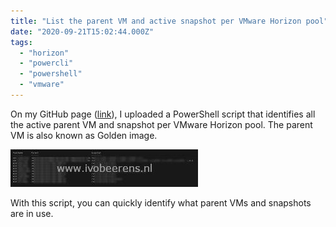 ```yaml
---
title: "List the parent VM and active snapshot per VMware Horizon pool"
date: "2020-09-21T15:02:44.000Z"
tags: 
  - "horizon"
  - "powercli"
  - "powershell"
  - "vmware"
---
```


On my GitHub page ([link](https://github.com/ibeerens/PowerCLI)), I uploaded a PowerShell script that identifies all the active parent VM and snapshot per VMware Horizon pool. The parent VM is also known as Golden image.

[![](images/1-1-300x60.jpg)](https://www.ivobeerens.nl/wp-content/uploads/2020/09/1-1-scaled.jpg)

With this script, you can quickly identify what parent VMs and snapshots are in use.
